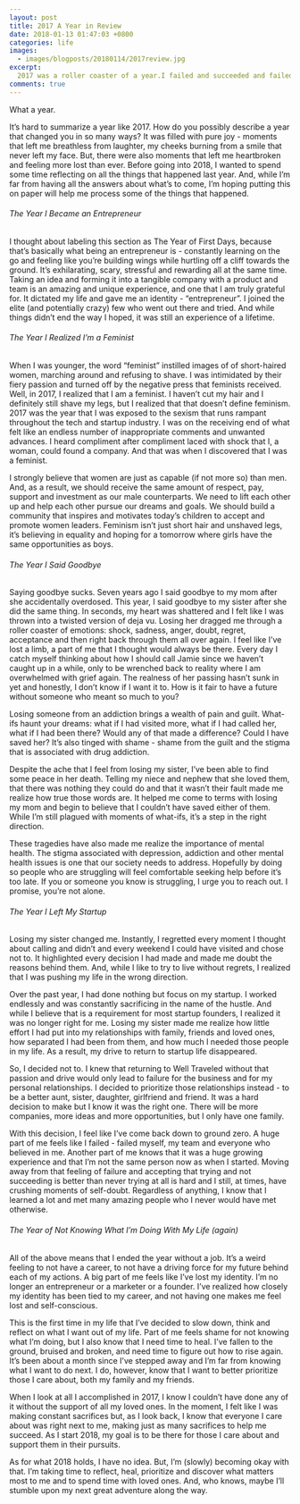 ```yaml
---
layout: post
title: 2017 A Year in Review
date: 2018-01-13 01:47:03 +0800
categories: life
images:
  - images/blogposts/20180114/2017review.jpg
excerpt:
  2017 was a roller coaster of a year.I failed and succeeded and failed again, ending the year irreversibly changed.
comments: true
---
```


What a year.

It’s hard to summarize a year like 2017. How do you possibly describe a year that changed you in so many ways? It was filled with pure joy - moments that left me breathless from laughter, my cheeks burning from a smile that never left my face. But, there were also moments that left me heartbroken and feeling more lost than ever. Before going into 2018, I wanted to spend some time reflecting on all the things that happened last year. And, while I’m far from having all the answers about what’s to come, I’m hoping putting this on paper will help me process some of the things that happened.

<h6>The Year I Became an Entrepreneur</h6>
I thought about labeling this section as The Year of First Days, because that’s basically what being an entrepreneur is - constantly learning on the go and feeling like you’re building wings while hurtling off a cliff towards the ground. It’s exhilarating, scary, stressful and rewarding all at the same time. Taking an idea and forming it into a tangible company with a product and team is an amazing and unique experience, and one that I am truly grateful for. It dictated my life and gave me an identity - “entrepreneur”. I joined the elite (and potentially crazy) few who went out there and tried. And while things didn’t end the way I hoped, it was still an experience of a lifetime.


<h6>The Year I Realized I’m a Feminist</h6>
When I was younger, the word “feminist” instilled images of of short-haired women, marching around and refusing to shave. I was intimidated by their fiery passion and turned off by the negative press that feminists received. Well, in 2017, I realized that I am a feminist. I haven’t cut my hair and I definitely still shave my legs, but I realized that that doesn’t define feminism.
2017 was the year that I was exposed to the sexism that runs rampant throughout the tech and startup industry. I was on the receiving end of what felt like an endless number of inappropriate comments and unwanted advances. I heard compliment after compliment laced with shock that I, a woman, could found a company. And that was when I discovered that I was a feminist.

I strongly believe that women are just as capable (if not more so) than men. And, as a result, we should receive the same amount of respect, pay, support and investment as our male counterparts. We need to lift each other up and help each other pursue our dreams and goals. We should build a community that inspires and motivates today’s children to accept and promote women leaders. Feminism isn’t just short hair and unshaved legs, it’s believing in equality and hoping for a tomorrow where girls have the same opportunities as boys.


<h6>The Year I Said Goodbye</h6>
Saying goodbye sucks. Seven years ago I said goodbye to my mom after she accidentally overdosed. This year, I said goodbye to my sister after she did the same thing. In seconds, my heart was shattered and I felt like I was thrown into a twisted version of deja vu. Losing her dragged me through a roller coaster of emotions: shock, sadness, anger, doubt, regret, acceptance and then right back through them all over again. I feel like I’ve lost a limb, a part of me that I thought would always be there. Every day I catch myself thinking about how I should call Jamie since we haven’t caught up in a while, only to be wrenched back to reality where I am overwhelmed with grief again. The realness of her passing hasn’t sunk in yet and honestly, I don’t know if I want it to. How is it fair to have a future without someone who meant so much to you?

Losing someone from an addiction brings a wealth of pain and guilt. What-ifs haunt your dreams: what if I had visited more, what if I had called her, what if I had been there? Would any of that made a difference? Could I have saved her? It’s also tinged with shame - shame from the guilt and the stigma that is associated with drug addiction.

Despite the ache that I feel from losing my sister, I’ve been able to find some peace in her death. Telling my niece and nephew that she loved them, that there was nothing they could do and that it wasn’t their fault made me realize how true those words are. It helped me come to terms with losing my mom and begin to believe that I couldn’t have saved either of them. While I’m still plagued with moments of what-ifs, it’s a step in the right direction.

These tragedies have also made me realize the importance of mental health. The stigma associated with depression, addiction and other mental health issues is one that our society needs to address. Hopefully by doing so people who are struggling will feel comfortable seeking help before it’s too late. If you or someone you know is struggling, I urge you to reach out. I promise, you’re not alone.

<h6>The Year I Left My Startup</h6>
Losing my sister changed me. Instantly, I regretted every moment I thought about calling and didn’t and every weekend I could have visited and chose not to. It highlighted every decision I had made and made me doubt the reasons behind them. And, while I like to try to live without regrets, I realized that I was pushing my life in the wrong direction.

Over the past year, I had done nothing but focus on my startup. I worked endlessly and was constantly sacrificing in the name of the hustle. And while I believe that is a requirement for most startup founders, I realized it was no longer right for me. Losing my sister made me realize how little effort I had put into my relationships with family, friends and loved ones, how separated I had been from them, and how much I needed those people in my life. As a result, my drive to return to startup life disappeared.

So, I decided not to. I knew that returning to Well Traveled without that passion and drive would only lead to failure for the business and for my personal relationships. I decided to prioritize those relationships instead - to be a better aunt, sister, daughter, girlfriend and friend. It was a hard decision to make but I know it was the right one. There will be more companies, more ideas and more opportunities, but I only have one family.

With this decision, I feel like I’ve come back down to ground zero. A huge part of me feels like I failed - failed myself, my team and everyone who believed in me. Another part of me knows that it was a huge growing experience and that I’m not the same person now as when I started. Moving away from that feeling of failure and accepting that trying and not succeeding is better than never trying at all is hard and I still, at times, have crushing moments of self-doubt. Regardless of anything, I know that I learned a lot and met many amazing people who I never would have met otherwise.


<h6>The Year of Not Knowing What I’m Doing With My Life (again)</h6>
All of the above means that I ended the year without a job. It’s a weird feeling to not have a career, to not have a driving force for my future behind each of my actions. A big part of me feels like I’ve lost my identity. I’m no longer an entrepreneur or a marketer or a founder. I’ve realized how closely my identity has been tied to my career, and not having one makes me feel lost and self-conscious.

This is the first time in my life that I’ve decided to slow down, think and reflect on what I want out of my life. Part of me feels shame for not knowing what I’m doing, but I also know that I need time to heal. I’ve fallen to the ground, bruised and broken, and need time to figure out how to rise again. It’s been about a month since I’ve stepped away and I’m far from knowing what I want to do next. I do, however, know that I want to better prioritize those I care about, both my family and my friends.

When I look at all I accomplished in 2017, I know I couldn’t have done any of it without the support of all my loved ones. In the moment, I felt like I was making constant sacrifices but, as I look back, I know that everyone I care about was right next to me, making just as many sacrifices to help me succeed. As I start 2018, my goal is to be there for those I care about and support them in their pursuits.

As for what 2018 holds, I have no idea. But, I’m (slowly) becoming okay with that. I’m taking time to reflect, heal, prioritize and discover what matters most to me and to spend time with loved ones. And, who knows, maybe I’ll stumble upon my next great adventure along the way.
